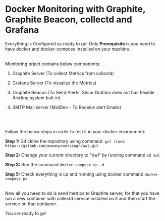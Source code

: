 # Docker Monitoring with Graphite, Graphite Beacon, collectd and Grafana

Everything is Configured as ready to go! Only **Prerequisite** is you need to have docker and docker-compose installed on your machine.
<br> <br>

Monitoring prject contains below components: 

1. Graphite Server (To collect Metrics from collectd)

2. Grafana Server (To visualize the Metrics)

3. Graphite Beacon (To Send Alerts, Since Grafana does not has flexible Alerting system buit-in)

4. SMTP Mail server (MailDev - To Receive alert Emails)

 <br> <br>

Follow the below steps in order to test it in your docker environment:

**Step 1:** Git clone the repository using command: `git clone https://github.com/mananpreetsingh/owl.git`

**Step 2:** Change your current directory to "owl" by running command `cd owl`

**Step 3:** Run the command `docker-compose up -d`

**Step 5:** Check everything is up and running using docker command `docker-compose ps`
 <br> <br>

Now all you need to do is send metrics to Graphite server, for that you have run a new container with collectd service installed on it and then start the service on that contianer.

You are ready to go!
 <br> <br>

